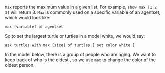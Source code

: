 ﻿`Max` reports the maximum value in a given list. For example, `show max [1 2 3]` will return 3. `Max` is commonly used on a specific variable of an agentset, which would look like:



 ```max [variable] of agentset```



So to set the largest turtle or turtles in a model white, we would say:



`ask turtles with max [size] of turtles [ set color white ]`



In the model below, there is a group of people who are aging. We want to keep track of who is the oldest , so we use `max` to change the color of the oldest person.